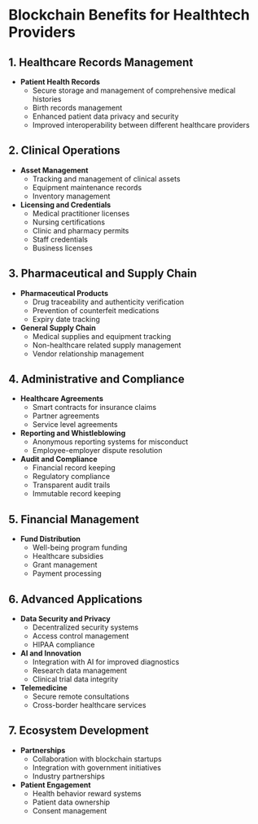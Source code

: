 # Blockchain Benefits for Healthtech Providers

## 1. Healthcare Records Management
- **Patient Health Records**
  - Secure storage and management of comprehensive medical histories
  - Birth records management
  - Enhanced patient data privacy and security
  - Improved interoperability between different healthcare providers

## 2. Clinical Operations
- **Asset Management**
  - Tracking and management of clinical assets
  - Equipment maintenance records
  - Inventory management
- **Licensing and Credentials**
  - Medical practitioner licenses
  - Nursing certifications
  - Clinic and pharmacy permits
  - Staff credentials
  - Business licenses

## 3. Pharmaceutical and Supply Chain
- **Pharmaceutical Products**
  - Drug traceability and authenticity verification
  - Prevention of counterfeit medications
  - Expiry date tracking
- **General Supply Chain**
  - Medical supplies and equipment tracking
  - Non-healthcare related supply management
  - Vendor relationship management

## 4. Administrative and Compliance
- **Healthcare Agreements**
  - Smart contracts for insurance claims
  - Partner agreements
  - Service level agreements
- **Reporting and Whistleblowing**
  - Anonymous reporting systems for misconduct
  - Employee-employer dispute resolution
- **Audit and Compliance**
  - Financial record keeping
  - Regulatory compliance
  - Transparent audit trails
  - Immutable record keeping

## 5. Financial Management
- **Fund Distribution**
  - Well-being program funding
  - Healthcare subsidies
  - Grant management
  - Payment processing

## 6. Advanced Applications
- **Data Security and Privacy**
  - Decentralized security systems
  - Access control management
  - HIPAA compliance
- **AI and Innovation**
  - Integration with AI for improved diagnostics
  - Research data management
  - Clinical trial data integrity
- **Telemedicine**
  - Secure remote consultations
  - Cross-border healthcare services

## 7. Ecosystem Development
- **Partnerships**
  - Collaboration with blockchain startups
  - Integration with government initiatives
  - Industry partnerships
- **Patient Engagement**
  - Health behavior reward systems
  - Patient data ownership
  - Consent management